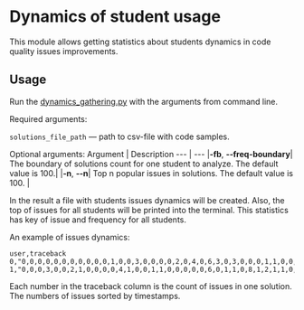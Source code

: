 # Dynamics of student usage

This module allows getting statistics about students dynamics in code quality issues improvements.

## Usage

Run the [dynamics_gathering.py](dynamics_gathering.py) with the arguments from command line.

Required arguments:

`solutions_file_path` — path to csv-file with code samples.

Optional arguments:
Argument | Description
--- | ---
|**&#8209;fb**, **&#8209;&#8209;freq-boundary**| The boundary of solutions count for one student to analyze. The default value is 100.|
|**&#8209;n**, **&#8209;&#8209;n**| Top n popular issues in solutions. The default value is 100. |

In the result a file with students issues dynamics will be created.
Also, the top of issues for all students will be printed into the terminal. This statistics has key of issue and frequency for all students.

An example of issues dynamics:
```text
user,traceback
0,"0,0,0,0,0,0,0,0,0,0,0,1,0,0,3,0,0,0,0,2,0,4,0,6,3,0,3,0,0,0,1,1,0,0,0,1,0,0,0,2,0,0,0,0,0,0,4,0,0,0,1,6,0,1,0,1,3,0,0,1,1,0,0,0,0,0,3,6,1,0,0,0,0,0,0,0,4,1,0,0,1,0,8,0,2,8,0,0,0,0,1,1,1,1,3,7,23,0,9"
1,"0,0,0,3,0,0,2,1,0,0,0,0,4,1,0,0,1,1,0,0,0,0,0,6,0,1,1,0,8,1,2,1,1,0,0,1,0,4,10,1,1,1,3,0,1,0,0,0,1,0,0,0,0,0,0,2,0,3,0,0,2,2,3,2,0,0,0,1,0,1,1,0,0,1,0,4,6,2,0,0,1,0,0,0,0,2,0,0,0,2,1,2,1,0,1,7,1,0,1,1,0,1,0"
```
Each number in the traceback column is the count of issues in one solution. 
The numbers of issues sorted by timestamps.